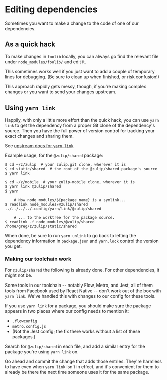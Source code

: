 # Editing dependencies

Sometimes you want to make a change to the code of one of our
dependencies.


## As a quick hack

To make changes in `foolib` locally, you can always go find the
relevant file under `node_modules/foolib/` and edit it.

This sometimes works well if you just want to add a couple of
temporary lines for debugging.  (Be sure to clean up when finished, or
risk confusion!)

This approach rapidly gets messy, though, if you're making complex
changes or you want to send your changes upstream.


## Using `yarn link`

Happily, with only a little more effort than the quick hack, you can
use `yarn link` to get the dependency from a proper Git clone of the
dependency's source.  Then you have the full power of version control
for tracking your exact changes and sharing them.

See [upstream docs for `yarn link`][yarn-link].

[yarn-link]: https://yarnpkg.com/lang/en/docs/cli/link/

Example usage, for the `@zulip/shared` package:
```
$ cd ~/z/zulip  # your zulip.git clone, wherever it is
$ cd static/shared  # the root of the @zulip/shared package's source
$ yarn link

$ cd ~/z/mobile  # your zulip-mobile clone, wherever it is
$ yarn link @zulip/shared
$ yarn

    # Now node_modules/${package_name} is a symlink...
$ readlink node_modules/@zulip/shared
../../../../.config/yarn/link/@zulip/shared

    # ... to the worktree for the package source.
$ readlink -f node_modules/@zulip/shared
/home/greg/z/zulip/static/shared
```

When done, be sure to run `yarn unlink` to go back to letting the
dependency information in `package.json` and `yarn.lock` control the
version you get.


### Making our toolchain work

For `@zulip/shared` the following is already done.  For other
dependencies, it might not be.

Some tools in our toolchain -- notably Flow, Metro, and Jest, all of
them tools from Facebook used by React Native -- don't work out of the
box with `yarn link`.  We've handled this with changes to our config
for these tools.

If you use `yarn link` for a package, you should make sure the package
appears in two places where our config needs to mention it:
* `.flowconfig`
* `metro.config.js`
* (Not the Jest config; the fix there works without a list of these
  packages.)

Search for `@zulip/shared` in each file, and add a similar entry for
the package you're using `yarn link` on.

Go ahead and commit the change that adds those entries.  They're
harmless to have even when `yarn link` isn't in effect, and it's
convenient for them to already be there the next time someone uses it
for the same package.

